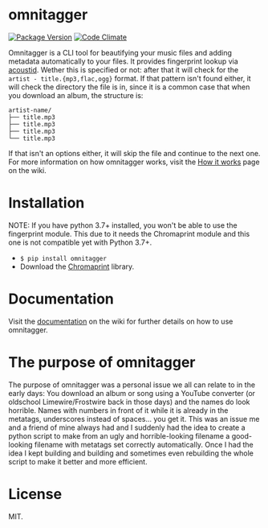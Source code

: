 # omnitagger

[![Package Version](https://img.shields.io/pypi/v/omnitagger.svg)](https://pypi.python.org/pypi/omnitagger)
[![Code Climate](https://codeclimate.com/github/kkoomen/omnitagger/badges/gpa.svg)](https://codeclimate.com/github/kkoomen/omnitagger)

Omnitagger is a CLI tool for beautifying your music files and adding metadata
automatically to your files. It provides fingerprint lookup via
[acoustid](https://github.com/beetbox/pyacoustid). Wether this is specified or
not: after that it will check for the `artist - title.{mp3,flac,ogg}` format.
If that pattern isn't found either, it will check the directory the file is in,
since it is a common case that when you download an album, the structure is:

```
artist-name/
├── title.mp3
├── title.mp3
├── title.mp3
└── title.mp3
```

If that isn't an options either, it will skip the file and continue to the next
one. For more information on how omnitagger works, visit the
[How it works](https://github.com/kkoomen/omnitagger/wiki/How-it-works) page on
the wiki.

# Installation

NOTE: If you have python 3.7+ installed, you won't be able to use the
fingerprint module. This due to it needs the Chromaprint module and this one is
not compatible yet with Python 3.7+.

- `$ pip install omnitagger`
- Download the [Chromaprint](https://beets.readthedocs.io/en/v1.4.7/plugins/chroma.html#installing-the-library) library.

# Documentation
Visit the [documentation](https://github.com/kkoomen/omnitagger/wiki/Documentation)
on the wiki for further details on how to use omnitagger.

# The purpose of omnitagger
The purpose of omnitagger was a personal issue we all can relate to in the early
days: You download an album or song using a YouTube converter (or oldschool
Limewire/Frostwire back in those days) and the names do look horrible. Names
with numbers in front of it while it is already in the metatags, underscores
instead of spaces... you get it. This was an issue me and a friend of mine
always had and I suddenly had the idea to create a python script to make from an
ugly and horrible-looking filename a good-looking filename with metatags set
correctly automatically. Once I had the idea I kept building and building and
sometimes even rebuilding the whole script to make it better and more efficient.

# License

MIT.
